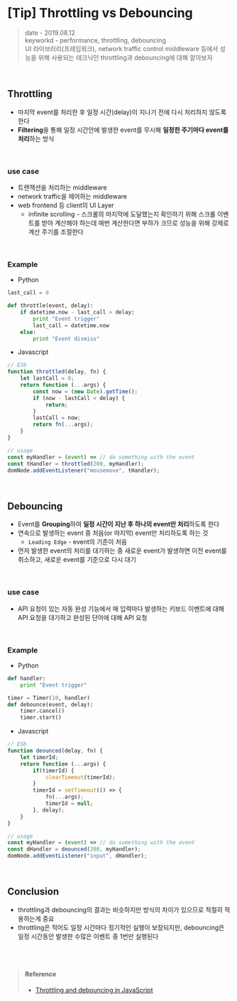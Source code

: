 # [Tip] Throttling vs Debouncing
> date - 2019.08.12  
> keyworkd - performance, throttling, debouncing  
> UI 라이브러리(프레임워크), network traffic control middleware 등에서 성능을 위해 사용되는 테크닉인 throttling과 debouncing에 대해 알아보자

<br>

## Throttling
* 마지막 event를 처리한 후 일정 시간(delay)이 지나기 전에 다시 처리하지 않도록 한다
* **Filtering**을 통해 일정 시간안에 발생한 event를 무시해 **일정한 주기마다 event를 처리**하는 방식

<br>

### use case
* 트랜잭션을 처리하는 middleware
* network traffic을 제어하는 middleware
* web frontend 등 client의 UI Layer
  * infinite scrolling - 스크롤의 마지막에 도달했는지 확인하기 위해 스크롤 이벤트를 받아 계산해야 하는데 매번 계산한다면 부하가 크므로 성능을 위해 강제로 계산 주기를 조절한다

<br>

### Example
* Python
```python
last_call = 0

def throttle(event, delay):
    if datetime.now - last_call > delay:
        print "Event trigger"
        last_call = datetime.now
    else:
        print "Event dismiss"
```

* Javascript
```js
// ES6
function throttled(delay, fn) {
    let lastCall = 0;
    return function (...args) {
        const now = (new Date).getTime();
        if (now - lastCall < delay) {
            return;
        }
        lastCall = now;
        return fn(...args);
    }
}

// usage
const myHandler = (event) => // do something with the event
const tHandler = throttled(200, myHandler);
domNode.addEventListener("mousemove", tHandler);
```


<br>

## Debouncing
* Event를 **Grouping**하여 **일정 시간이 지난 후 하나의 event만 처리**하도록 한다
* 연속으로 발생하는 event 중 처음(or 마지막) event만 처리하도록 하는 것
  * `Leading Edge` - event의 기준이 처음
* 먼저 발생한 event의 처리를 대기하는 중 새로운 event가 발생하면 이전 event를 취소하고, 새로운 event를 기준으로 다시 대기

<br>

### use case
* API 요청이 있는 자동 완성 기능에서 매 입력마다 발생하는 키보드 이벤트에 대해 API 요청을 대기하고 완성된 단어에 대해 API 요청

<br>

### Example
* Python
```python
def handler:
    print "Event trigger"

timer = Timer(10, handler)
def debounce(event, delay):
    timer.cancel()
    timer.start()
```

* Javascript
```js
// ES6
function deounced(delay, fn) {
    let timerId;
    return function (...args) {
        if(timerId) {
            clearTimeout(timerId);
        }
        timerId = setTimeout(() => {
            fn(...args);
            timerId = null;
        }, delay);
    }
}

// usage
const myHandler = (event) => // do something with the event
const dHandler = deounced(200, myHandler);
domNode.addEventListener("input", dHandler);
```


<br>

## Conclusion
* throttling과 debouncing의 결과는 비슷하지만 방식의 차이가 있으므로 적절히 적용하는게 중요
* throttling은 적어도 일정 시간마다 정기적인 실행이 보장되지만, debouncing은 일정 시간동안 발생한 수많은 이벤트 중 1번만 실행된다

<br><br>

> #### Reference
> * [Throttling and debouncing in JavaScript](https://codeburst.io/throttling-and-debouncing-in-javascript-646d076d0a44)
